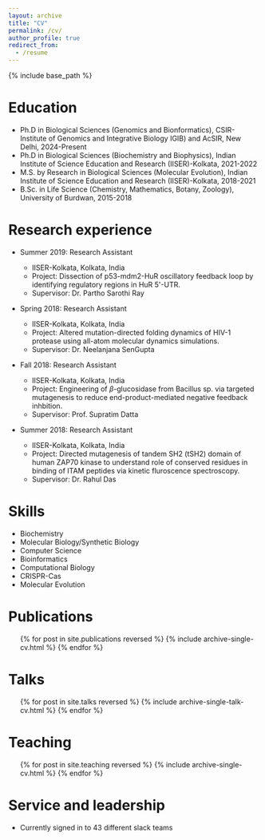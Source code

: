 ```yaml
---
layout: archive
title: "CV"
permalink: /cv/
author_profile: true
redirect_from:
  - /resume
---
```


{% include base_path %}

Education
======
* Ph.D in Biological Sciences (Genomics and Bionformatics), CSIR-Institute of Genomics and Integrative Biology IGIB) and AcSIR, New Delhi, 2024-Present
* Ph.D in Biological Sciences (Biochemistry and Biophysics), Indian Institute of Science Education and Research (IISER)-Kolkata, 2021-2022
* M.S. by Research in Biological Sciences (Molecular Evolution), Indian Institute of Science Education and Research (IISER)-Kolkata, 2018-2021
* B.Sc. in Life Science (Chemistry, Mathematics, Botany, Zoology), University of Burdwan, 2015-2018

Research experience
======
* Summer 2019: Research Assistant
  * IISER-Kolkata, Kolkata, India
  * Project: Dissection of p53-mdm2-HuR oscillatory feedback loop by identifying regulatory regions in HuR 5'-UTR.
  * Supervisor: Dr. Partho Sarothi Ray

* Spring 2018: Research Assistant
  * IISER-Kolkata, Kolkata, India
  * Project: Altered mutation-directed folding dynamics of HIV-1 protease using all-atom molecular dynamics simulations.
  * Supervisor: Dr. Neelanjana SenGupta

* Fall 2018: Research Assistant
  * IISER-Kolkata, Kolkata, India
  * Project: Engineering of $\beta$-glucosidase from Bacillus sp. via targeted mutagenesis to reduce end-product-mediated negative feedback inhbition.
  * Supervisor: Prof. Supratim Datta

* Summer 2018: Research Assistant
  * IISER-Kolkata, Kolkata, India
  * Project: Directed mutagenesis of tandem SH2 (tSH2) domain of human ZAP70 kinase to understand role of conserved residues in binding of ITAM peptides via kinetic fluroscence spectroscopy.
  * Supervisor: Dr. Rahul Das
  
Skills
======
* Biochemistry
* Molecular Biology/Synthetic Biology
* Computer Science
* Bioinformatics
* Computational Biology
* CRISPR-Cas
* Molecular Evolution

Publications
======
  <ul>{% for post in site.publications reversed %}
    {% include archive-single-cv.html %}
  {% endfor %}</ul>
  
Talks
======
  <ul>{% for post in site.talks reversed %}
    {% include archive-single-talk-cv.html  %}
  {% endfor %}</ul>
  
Teaching
======
  <ul>{% for post in site.teaching reversed %}
    {% include archive-single-cv.html %}
  {% endfor %}</ul>
  
Service and leadership
======
* Currently signed in to 43 different slack teams
